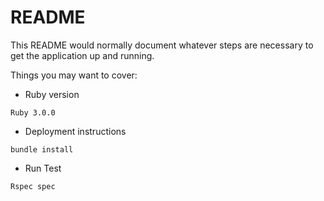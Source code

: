 # README

This README would normally document whatever steps are necessary to get the
application up and running.

Things you may want to cover:

* Ruby version
````
Ruby 3.0.0
`````

* Deployment instructions
````
bundle install
`````
* Run Test 
````
Rspec spec
`````

